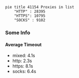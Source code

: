 
```mermaid
pie title 41154 Proxies in list
    "HTTP" : 28395
    "HTTPS": 10795
    "SOCKS" : 9102
```

### Some Info
#### Average Timeout

- mixed: 4.1s
- http: 2.3s
- https: 8.1s
- socks: 6.4s